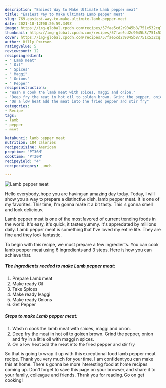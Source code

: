 ```yaml
---
description: "Easiest Way to Make Ultimate Lamb pepper meat"
title: "Easiest Way to Make Ultimate Lamb pepper meat"
slug: 769-easiest-way-to-make-ultimate-lamb-pepper-meat
date: 2021-10-12T00:20:59.349Z
image: https://img-global.cpcdn.com/recipes/57fae5cd2c9045b8/751x532cq70/lamb-pepper-meat-recipe-main-photo.jpg
thumbnail: https://img-global.cpcdn.com/recipes/57fae5cd2c9045b8/751x532cq70/lamb-pepper-meat-recipe-main-photo.jpg
cover: https://img-global.cpcdn.com/recipes/57fae5cd2c9045b8/751x532cq70/lamb-pepper-meat-recipe-main-photo.jpg
author: Billy Pearson
ratingvalue: 5
reviewcount: 12
recipeingredient:
- " Lamb meat"
- " Oil"
- " Spices"
- " Maggi"
- " Onions"
- " Pepper"
recipeinstructions:
- "Wash n cook the lamb meat with spices, maggi and onion."
- "Deep fry the meat in hot oil to golden brown. Grind the pepper, onion and fry in a little oil with maggi n spices."
- "On a low heat add the meat into the fried pepper and stir fry"
categories:
- Recipe
tags:
- lamb
- pepper
- meat

katakunci: lamb pepper meat 
nutrition: 184 calories
recipecuisine: American
preptime: "PT36M"
cooktime: "PT30M"
recipeyield: "4"
recipecategory: Lunch

---
```



![Lamb pepper meat](https://img-global.cpcdn.com/recipes/57fae5cd2c9045b8/751x532cq70/lamb-pepper-meat-recipe-main-photo.jpg)

Hello everybody, hope you are having an amazing day today. Today, I will show you a way to prepare a distinctive dish, lamb pepper meat. It is one of my favorites. This time, I'm gonna make it a bit tasty. This is gonna smell and look delicious.

Lamb pepper meat is one of the most favored of current trending foods in the world. It's easy, it's quick, it tastes yummy. It's appreciated by millions daily. Lamb pepper meat is something that I've loved my entire life. They are fine and they look fantastic.




To begin with this recipe, we must prepare a few ingredients. You can cook lamb pepper meat using 6 ingredients and 3 steps. Here is how you can achieve that.

<!--inarticleads1-->

##### The ingredients needed to make Lamb pepper meat:

1. Prepare  Lamb meat
1. Make ready  Oil
1. Take  Spices
1. Make ready  Maggi
1. Make ready  Onions
1. Get  Pepper




<!--inarticleads2-->

##### Steps to make Lamb pepper meat:

1. Wash n cook the lamb meat with spices, maggi and onion.
1. Deep fry the meat in hot oil to golden brown. Grind the pepper, onion and fry in a little oil with maggi n spices.
1. On a low heat add the meat into the fried pepper and stir fry




So that is going to wrap it up with this exceptional food lamb pepper meat recipe. Thank you very much for your time. I am confident you can make this at home. There's gonna be more interesting food at home recipes coming up. Don't forget to save this page on your browser, and share it to your family, colleague and friends. Thank you for reading. Go on get cooking!

